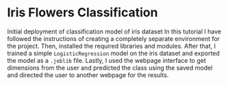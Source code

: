 # Iris Flowers Classification

Initial deployment of classification model of iris dataset
In this tutorial I have followed the instructions of creating a completely separate environment for the project. Then, installed the required libraries and modules. After that, I trained a simple `LogisticRegression` model on the iris dataset and exported the model as a `.joblib` file. Lastly, I used the webpage interface to get dimensions from the user and predicted the class using the saved model and directed the user to another webpage for the results.
